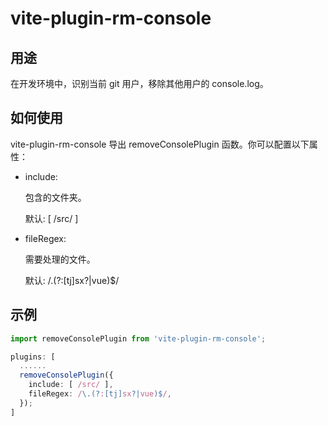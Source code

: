 # vite-plugin-rm-console

## 用途

在开发环境中，识别当前 git 用户，移除其他用户的 console.log。

## 如何使用

vite-plugin-rm-console 导出 removeConsolePlugin 函数。你可以配置以下属性：

- include:

  包含的文件夹。

  默认: [ /src/ ]

- fileRegex:

  需要处理的文件。

  默认: /\.(?:[tj]sx?|vue)$/


## 示例

```ts
import removeConsolePlugin from 'vite-plugin-rm-console';

plugins: [
  ......
  removeConsolePlugin({
    include: [ /src/ ],
    fileRegex: /\.(?:[tj]sx?|vue)$/,
  });
]
```
